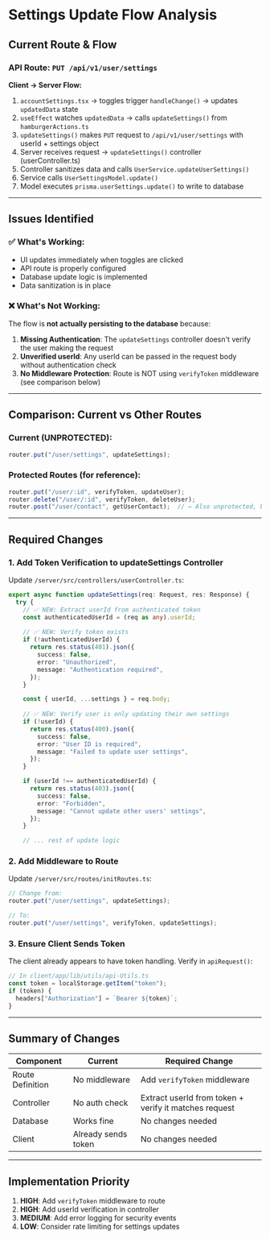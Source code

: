# Settings Update Flow Analysis

## Current Route & Flow

### API Route: `PUT /api/v1/user/settings`

**Client → Server Flow:**
1. `accountSettings.tsx` → toggles trigger `handleChange()` → updates `updatedData` state
2. `useEffect` watches `updatedData` → calls `updateSettings()` from `hamburgerActions.ts`
3. `updateSettings()` makes `PUT` request to `/api/v1/user/settings` with userId + settings object
4. Server receives request → `updateSettings()` controller (userController.ts)
5. Controller sanitizes data and calls `UserService.updateUserSettings()`
6. Service calls `UserSettingsModel.update()` 
7. Model executes `prisma.userSettings.update()` to write to database

---

## Issues Identified

### ✅ What's Working:
- UI updates immediately when toggles are clicked
- API route is properly configured
- Database update logic is implemented
- Data sanitization is in place

### ❌ What's Not Working:
The flow is **not actually persisting to the database** because:

1. **Missing Authentication**: The `updateSettings` controller doesn't verify the user making the request
2. **Unverified userId**: Any userId can be passed in the request body without authentication check
3. **No Middleware Protection**: Route is NOT using `verifyToken` middleware (see comparison below)

---

## Comparison: Current vs Other Routes

### Current (UNPROTECTED):
```typescript
router.put("/user/settings", updateSettings);
```

### Protected Routes (for reference):
```typescript
router.put("/user/:id", verifyToken, updateUser);
router.delete("/user/:id", verifyToken, deleteUser);
router.post("/user/contact", getUserContact);  // ← Also unprotected, but read-only
```

---

## Required Changes

### 1. **Add Token Verification to updateSettings Controller**

Update `/server/src/controllers/userController.ts`:

```typescript
export async function updateSettings(req: Request, res: Response) {
  try {
    // ✅ NEW: Extract userId from authenticated token
    const authenticatedUserId = (req as any).userId;
    
    // ✅ NEW: Verify token exists
    if (!authenticatedUserId) {
      return res.status(401).json({
        success: false,
        error: "Unauthorized",
        message: "Authentication required",
      });
    }

    const { userId, ...settings } = req.body;
    
    // ✅ NEW: Verify user is only updating their own settings
    if (!userId) {
      return res.status(400).json({
        success: false,
        error: "User ID is required",
        message: "Failed to update user settings",
      });
    }

    if (userId !== authenticatedUserId) {
      return res.status(403).json({
        success: false,
        error: "Forbidden",
        message: "Cannot update other users' settings",
      });
    }

    // ... rest of update logic
```

### 2. **Add Middleware to Route**

Update `/server/src/routes/initRoutes.ts`:

```typescript
// Change from:
router.put("/user/settings", updateSettings);

// To:
router.put("/user/settings", verifyToken, updateSettings);
```

### 3. **Ensure Client Sends Token**

The client already appears to have token handling. Verify in `apiRequest()`:

```typescript
// In client/app/lib/utils/api-Utils.ts
const token = localStorage.getItem("token");
if (token) {
  headers["Authorization"] = `Bearer ${token}`;
}
```

---

## Summary of Changes

| Component | Current | Required Change |
|-----------|---------|-----------------|
| Route Definition | No middleware | Add `verifyToken` middleware |
| Controller | No auth check | Extract userId from token + verify it matches request |
| Database | Works fine | No changes needed |
| Client | Already sends token | No changes needed |

---

## Implementation Priority

1. **HIGH**: Add `verifyToken` middleware to route
2. **HIGH**: Add userId verification in controller
3. **MEDIUM**: Add error logging for security events
4. **LOW**: Consider rate limiting for settings updates
